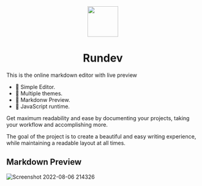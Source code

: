 <div align="center">
  <a href="https://rundevs.vercel.app/" target="_blank">
    <img width="80px" src="https://user-images.githubusercontent.com/88288135/183527055-94c3c060-f4c6-4d28-a1b7-46b0f3db5d45.png" />
  </a>
  <h1>Rundev</h1>
</div>

This is the online markdown editor with live preview
- 🌱 Simple Editor.
- 🎨 Multiple themes.
- 📝 Markdonw Preview.
- 🚀 JavaScript runtime.

Get maximum readability and ease by documenting your projects, taking your workflow and accomplishing more.

The goal of the project is to create a beautiful and easy writing experience, while maintaining a readable layout at all times.

## Markdown Preview
![Screenshot 2022-08-06 214326](https://user-images.githubusercontent.com/88288135/183271521-783ae390-1d41-4fd7-9350-b53431e628bb.png)
